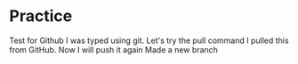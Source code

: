 # Practice
Test for Github
I was typed using git.
Let's try the pull command
I pulled this from GitHub. Now I will push it again
Made a new branch

